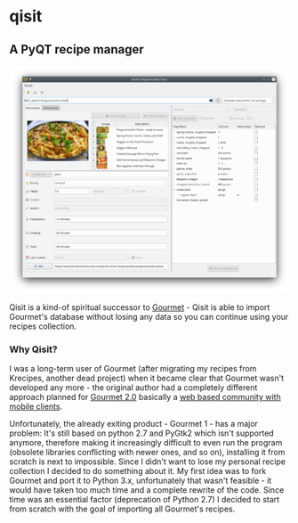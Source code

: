 # qisit
## A PyQT recipe manager
![Recipe front](docs/screenshots/recipefront.png)

Qisit is a kind-of spiritual successor to [Gourmet](https://github.com/thinkle/gourmet) - Qisit is able 
to import Gourmet's database without losing any data so you can continue using your recipes collection.

### Why Qisit?
I was a long-term user of Gourmet (after migrating my recipes from Krecipes, 
another dead project) when it became clear that Gourmet wasn't developed any more - the original
author had a completely different approach planned for [Gourmet 2.0](https://github.com/thinkle/gourmet/issues/897)
basically a [web based community with mobile clients](https://github.com/thinkle/gourmet/wiki/Gourmet-2.0---Web-Based-Version---Brainstorm). 

Unfortunately, the already exiting product - Gourmet 1 - has a major problem: It's still based on python 2.7 and 
PyGtk2 which isn't supported anymore, therefore making it increasingly difficult to even run the program (obsolete
libraries conflicting with newer ones, and so on), installing it from scratch is next to impossible. Since I didn't
want to lose my personal recipe collection I decided to do something about it. My first idea was to fork Gourmet and 
port it to Python 3.x, unfortunately that wasn't feasible - it would have taken too much time and a complete rewrite 
of the code. Since time was an essential factor (deprecation of Python 2.7) I decided to start from scratch with the 
goal of importing all Gourmet's recipes. 







